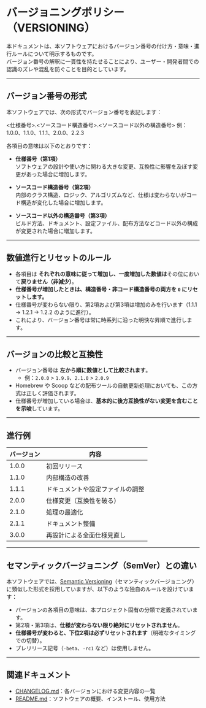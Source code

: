 # バージョニングポリシー（VERSIONING）

本ドキュメントは、本ソフトウェアにおけるバージョン番号の付け方・意味・進行ルールについて明示するものです。  
バージョン番号の解釈に一貫性を持たせることにより、ユーザー・開発者間での認識のズレや混乱を防ぐことを目的としています。

---

## バージョン番号の形式

本ソフトウェアでは、次の形式でバージョン番号を表記します：

<仕様番号>.<ソースコード構造番号>.<ソースコード以外の構造番号>
例：1.0.0、1.1.0、1.1.1、2.0.0、2.2.3


各項目の意味は以下のとおりです：

- **仕様番号（第1項）**  
  ソフトウェアの設計や使い方に関わる大きな変更、互換性に影響を及ぼす変更があった場合に増加します。

- **ソースコード構造番号（第2項）**  
  内部のクラス構造、ロジック、アルゴリズムなど、仕様は変わらないがコード構造が変化した場合に増加します。

- **ソースコード以外の構造番号（第3項）**  
  ビルド方法、ドキュメント、設定ファイル、配布方法などコード以外の構成が変更された場合に増加します。

---

## 数値進行とリセットのルール

- 各項目は **それぞれの意味に従って増加し、一度増加した数値は**その位において**戻りません（非減少）**。
- **仕様番号が増加したときは、構造番号・非コード構造番号の両方を `0` にリセットします。**
- 仕様番号が変わらない限り、第2項および第3項は増加のみを行います（1.1.1 → 1.2.1 → 1.2.2 のように進行）。
- これにより、バージョン番号は常に時系列に沿った明快な昇順で進行します。

---

## バージョンの比較と互換性

- バージョン番号は **左から順に数値として比較されます**。
  - 例：`2.0.0` > `1.9.9`、`2.1.0` > `2.0.9`
- Homebrew や Scoop などの配布ツールの自動更新処理においても、この方式は正しく評価されます。
- 仕様番号が増加している場合は、**基本的に後方互換性がない変更を含むことを示唆**しています。

---

## 進行例

| バージョン | 内容                            |
|------------|---------------------------------|
| 1.0.0      | 初回リリース                    |
| 1.1.0      | 内部構造の改善                  |
| 1.1.1      | ドキュメントや設定ファイルの調整 |
| 2.0.0      | 仕様変更（互換性を破る）        |
| 2.1.0      | 処理の最適化                    |
| 2.1.1      | ドキュメント整備                |
| 3.0.0      | 再設計による全面仕様見直し     |

---

## セマンティックバージョニング（SemVer）との違い

本ソフトウェアでは、[Semantic Versioning](https://semver.org/lang/ja/)（セマンティックバージョニング）に類似した形式を採用していますが、以下のような独自のルールを設けています：

- バージョンの各項目の意味は、本プロジェクト固有の分類で定義されています。
- 第2項・第3項は、**仕様が変わらない限り絶対にリセットされません**。
- **仕様番号が変わると、下位2項は必ずリセットされます**（明確なタイミングでの切替）。
- プレリリース記号（`-beta`、`-rc1` など）は使用しません。

---

## 関連ドキュメント

- [CHANGELOG.md](./CHANGELOG.md)：各バージョンにおける変更内容の一覧
- [README.md](./README.md)：ソフトウェアの概要、インストール、使用方法

